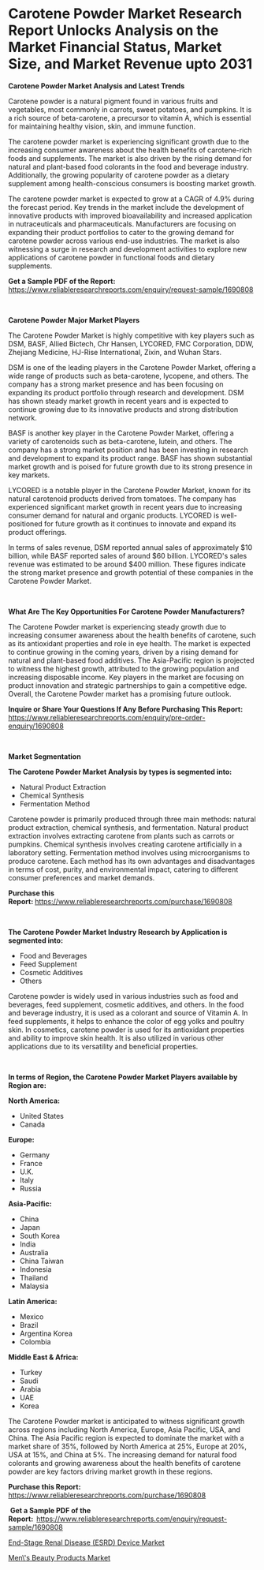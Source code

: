 <p><h1>Carotene Powder Market Research Report Unlocks Analysis on the Market Financial Status, Market Size, and Market Revenue upto 2031</h1></p><p><strong>Carotene Powder Market Analysis and Latest Trends</strong></p>
<p><p>Carotene powder is a natural pigment found in various fruits and vegetables, most commonly in carrots, sweet potatoes, and pumpkins. It is a rich source of beta-carotene, a precursor to vitamin A, which is essential for maintaining healthy vision, skin, and immune function.</p><p>The carotene powder market is experiencing significant growth due to the increasing consumer awareness about the health benefits of carotene-rich foods and supplements. The market is also driven by the rising demand for natural and plant-based food colorants in the food and beverage industry. Additionally, the growing popularity of carotene powder as a dietary supplement among health-conscious consumers is boosting market growth.</p><p>The carotene powder market is expected to grow at a CAGR of 4.9% during the forecast period. Key trends in the market include the development of innovative products with improved bioavailability and increased application in nutraceuticals and pharmaceuticals. Manufacturers are focusing on expanding their product portfolios to cater to the growing demand for carotene powder across various end-use industries. The market is also witnessing a surge in research and development activities to explore new applications of carotene powder in functional foods and dietary supplements.</p></p>
<p><strong>Get a Sample PDF of the Report:&nbsp;</strong> <a href="https://www.reliableresearchreports.com/enquiry/request-sample/1690808">https://www.reliableresearchreports.com/enquiry/request-sample/1690808</a></p>
<p>&nbsp;</p>
<p><strong>Carotene Powder Major Market Players</strong></p>
<p><p>The Carotene Powder Market is highly competitive with key players such as DSM, BASF, Allied Bictech, Chr Hansen, LYCORED, FMC Corporation, DDW, Zhejiang Medicine, HJ-Rise International, Zixin, and Wuhan Stars. </p><p>DSM is one of the leading players in the Carotene Powder Market, offering a wide range of products such as beta-carotene, lycopene, and others. The company has a strong market presence and has been focusing on expanding its product portfolio through research and development. DSM has shown steady market growth in recent years and is expected to continue growing due to its innovative products and strong distribution network.</p><p>BASF is another key player in the Carotene Powder Market, offering a variety of carotenoids such as beta-carotene, lutein, and others. The company has a strong market position and has been investing in research and development to expand its product range. BASF has shown substantial market growth and is poised for future growth due to its strong presence in key markets.</p><p>LYCORED is a notable player in the Carotene Powder Market, known for its natural carotenoid products derived from tomatoes. The company has experienced significant market growth in recent years due to increasing consumer demand for natural and organic products. LYCORED is well-positioned for future growth as it continues to innovate and expand its product offerings.</p><p>In terms of sales revenue, DSM reported annual sales of approximately $10 billion, while BASF reported sales of around $60 billion. LYCORED's sales revenue was estimated to be around $400 million. These figures indicate the strong market presence and growth potential of these companies in the Carotene Powder Market.</p></p>
<p>&nbsp;</p>
<p><strong>What Are The Key Opportunities For Carotene Powder Manufacturers?</strong></p>
<p><p>The Carotene Powder market is experiencing steady growth due to increasing consumer awareness about the health benefits of carotene, such as its antioxidant properties and role in eye health. The market is expected to continue growing in the coming years, driven by a rising demand for natural and plant-based food additives. The Asia-Pacific region is projected to witness the highest growth, attributed to the growing population and increasing disposable income. Key players in the market are focusing on product innovation and strategic partnerships to gain a competitive edge. Overall, the Carotene Powder market has a promising future outlook.</p></p>
<p><strong>Inquire or Share Your Questions If Any Before Purchasing This Report:</strong> <a href="https://www.reliableresearchreports.com/enquiry/pre-order-enquiry/1690808">https://www.reliableresearchreports.com/enquiry/pre-order-enquiry/1690808</a></p>
<p>&nbsp;</p>
<p><strong>Market Segmentation</strong></p>
<p><strong>The Carotene Powder Market Analysis by types is segmented into:</strong></p>
<p><ul><li>Natural Product Extraction</li><li>Chemical Synthesis</li><li>Fermentation Method</li></ul></p>
<p><p>Carotene powder is primarily produced through three main methods: natural product extraction, chemical synthesis, and fermentation. Natural product extraction involves extracting carotene from plants such as carrots or pumpkins. Chemical synthesis involves creating carotene artificially in a laboratory setting. Fermentation method involves using microorganisms to produce carotene. Each method has its own advantages and disadvantages in terms of cost, purity, and environmental impact, catering to different consumer preferences and market demands.</p></p>
<p><strong>Purchase this Report:&nbsp;</strong><a href="https://www.reliableresearchreports.com/purchase/1690808">https://www.reliableresearchreports.com/purchase/1690808</a></p>
<p>&nbsp;</p>
<p><strong>The Carotene Powder Market Industry Research by Application is segmented into:</strong></p>
<p><ul><li>Food and Beverages</li><li>Feed Supplement</li><li>Cosmetic Additives</li><li>Others</li></ul></p>
<p><p>Carotene powder is widely used in various industries such as food and beverages, feed supplement, cosmetic additives, and others. In the food and beverage industry, it is used as a colorant and source of Vitamin A. In feed supplements, it helps to enhance the color of egg yolks and poultry skin. In cosmetics, carotene powder is used for its antioxidant properties and ability to improve skin health. It is also utilized in various other applications due to its versatility and beneficial properties.</p></p>
<p>&nbsp;</p>
<p><strong>In terms of Region, the Carotene Powder Market Players available by Region are:</strong></p>
<p>
    <p> <strong> North America: </strong>
        <ul>
            <li>United States</li>
            <li>Canada</li>
        </ul>
        </p> 
    <p> <strong> Europe: </strong>
        <ul>
            <li>Germany</li>
            <li>France</li>
            <li>U.K.</li>
            <li>Italy</li>
            <li>Russia</li>
        </ul>
        </p> 
    <p> <strong> Asia-Pacific: </strong>
        <ul>
            <li>China</li>
            <li>Japan</li>
            <li>South Korea</li>
            <li>India</li>
            <li>Australia</li>
            <li>China Taiwan</li>
            <li>Indonesia</li>
            <li>Thailand</li>
            <li>Malaysia</li>
        </ul>
        </p> 
    <p> <strong> Latin America: </strong>
        <ul>
            <li>Mexico</li>
            <li>Brazil</li>
            <li>Argentina Korea</li>
            <li>Colombia</li>
        </ul>
        </p> 
    <p> <strong> Middle East & Africa: </strong>
        <ul>
            <li>Turkey</li>
            <li>Saudi</li>
            <li>Arabia</li>
            <li>UAE</li>
            <li>Korea</li>
        </ul>
    </p>
    </p>
<p><p>The Carotene Powder market is anticipated to witness significant growth across regions including North America, Europe, Asia Pacific, USA, and China. The Asia Pacific region is expected to dominate the market with a market share of 35%, followed by North America at 25%, Europe at 20%, USA at 15%, and China at 5%. The increasing demand for natural food colorants and growing awareness about the health benefits of carotene powder are key factors driving market growth in these regions.</p></p>
<p><strong>Purchase this Report: </strong><a href="https://www.reliableresearchreports.com/purchase/1690808">https://www.reliableresearchreports.com/purchase/1690808</a></p>
<p>&nbsp;<strong>Get a Sample PDF of the Report:&nbsp;&nbsp;</strong><a href="https://www.reliableresearchreports.com/enquiry/request-sample/1690808">https://www.reliableresearchreports.com/enquiry/request-sample/1690808</a></p>
<p><strong></strong></p>
<p><p><a href="https://issuu.com/reportprime-2/docs/end-stage-renal-disease-esrd-device-market-size-20">End-Stage Renal Disease (ESRD) Device Market</a></p><p><a href="https://issuu.com/reportprime-2/docs/mens-beauty-products-market-size-2030.pptx">Men\'s Beauty Products Market</a></p></p>